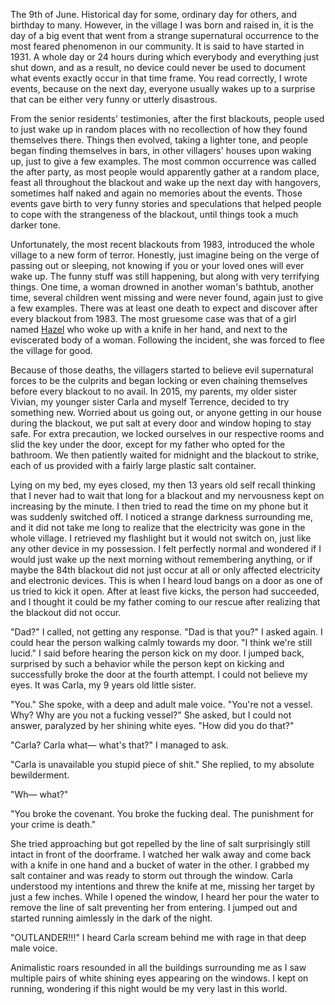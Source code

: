 The 9th of June. Historical day for some, ordinary day for others, and birthday to many. However, in the village I was born and raised in, it is the day of a big event that went from a strange supernatural occurrence to the most feared phenomenon in our community. It is said to have started in 1931. A whole day or 24 hours during which everybody and everything just shut down, and as a result, no device could never be used to document what events exactly occur in that time frame. You read correctly, I wrote events, because on the next day, everyone usually wakes up to a surprise that can be either very funny or utterly disastrous.

From the senior residents' testimonies, after the first blackouts, people used to just wake up in random places with no recollection of how they found themselves there. Things then evolved, taking a lighter tone, and people began finding themselves in bars, in other villagers' houses upon waking up, just to give a few examples. The most common occurrence was called the after party, as most people would apparently gather at a random place, feast all throughout the blackout and wake up the next day with hangovers, sometimes half naked and again no memories about the events. Those events gave birth to very funny stories and speculations that helped people to cope with the strangeness of the blackout, until things took a much darker tone.

Unfortunately, the most recent blackouts from 1983, introduced the whole village to a new form of terror. Honestly, just imagine being on the verge of passing out or sleeping, not knowing if you or your loved ones will ever wake up. The funny stuff was still happening, but along with very terrifying things. One time, a woman drowned in another woman's bathtub, another time, several children went missing and were never found, again just to give a few examples. There was at least one death to expect and discover after every blackout from 1983. The most gruesome case was that of a girl named [Hazel](https://www.reddit.com/r/nosleep/comments/115y6au/last_week_i_would_have_become_either_a_murderer/) who woke up with a knife in her hand, and next to the eviscerated body of a woman. Following the incident, she was forced to flee the village for good.

Because of those deaths, the villagers started to believe evil supernatural forces to be the culprits and began locking or even chaining themselves before every blackout to no avail. In 2015, my parents, my older sister Vivian, my younger sister Carla and myself Terrence, decided to try something new. Worried about us going out, or anyone getting in our house during the blackout, we put salt at every door and window hoping to stay safe. For extra precaution, we locked ourselves in our respective rooms and slid the key under the door, except for my father who opted for the bathroom. We then patiently waited for midnight and the blackout to strike, each of us provided with a fairly large plastic salt container.

Lying on my bed, my eyes closed, my then 13 years old self recall thinking that I never had to wait that long for a blackout and my nervousness kept on increasing by the minute. I then tried to read the time on my phone but it was suddenly switched off. I noticed a strange darkness surrounding me, and it did not take me long to realize that the electricity was gone in the whole village. I retrieved my flashlight but it would not switch on, just like any other device in my possession. I felt perfectly normal and wondered if I would just wake up the next morning without remembering anything, or if maybe the 84th blackout did not just occur at all or only affected electricity and electronic devices. This is when I heard loud bangs on a door as one of us tried to kick it open. After at least five kicks, the person had succeeded, and I thought it could be my father coming to our rescue after realizing that the blackout did not occur.

"Dad?" I called, not getting any response. "Dad is that you?" I asked again. I could hear the person walking calmly towards my door. "I think we're still lucid." I said before hearing the person kick on my door. I jumped back, surprised by such a behavior while the person kept on kicking and successfully broke the door at the fourth attempt. I could not believe my eyes. It was Carla, my 9 years old little sister.

"You." She spoke, with a deep and adult male voice. "You're not a vessel. Why? Why are you not a fucking vessel?" She asked, but I could not answer, paralyzed by her shining white eyes. "How did you do that?"

"Carla? Carla what— what's that?" I managed to ask.

"Carla is unavailable you stupid piece of shit." She replied, to my absolute bewilderment.

"Wh— what?"

"You broke the covenant. You broke the fucking deal. The punishment for your crime is death."

She tried approaching but got repelled by the line of salt surprisingly still intact in front of the doorframe. I watched her walk away and come back with a knife in one hand and a bucket of water in the other. I grabbed my salt container and was ready to storm out through the window. Carla understood my intentions and threw the knife at me, missing her target by just a few inches. While I opened the window, I heard her pour the water to remove the line of salt preventing her from entering. I jumped out and started running aimlessly in the dark of the night.

"OUTLANDER!!!" I heard Carla scream behind me with rage in that deep male voice.

Animalistic roars resounded in all the buildings surrounding me as I saw multiple pairs of white shining eyes appearing on the windows. I kept on running, wondering if this night would be my very last in this world.